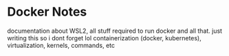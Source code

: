 # Docker Notes

documentation about WSL2, all stuff required to run docker and all that. just writing this so i dont forget lol
containerization (docker, kubernetes), virtualization, kernels, commands, etc
